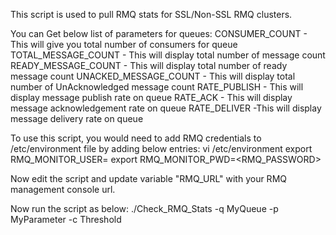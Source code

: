 This script is used to pull RMQ stats for SSL/Non-SSL RMQ clusters. 

You can Get below list of parameters for queues:
CONSUMER_COUNT  -  This will give you total number of consumers for queue 
TOTAL_MESSAGE_COUNT - This will display total number of message count
READY_MESSAGE_COUNT - This will display total number of ready message count
UNACKED_MESSAGE_COUNT - This will display total number of UnAcknowledged message count
RATE_PUBLISH - This will display message publish rate on queue
RATE_ACK - This will display message acknowledgement rate on queue
RATE_DELIVER -This will display message delivery rate on queue

To use this script, you would need to add RMQ credentials to /etc/environment file by adding below entries:
vi /etc/environment
export RMQ_MONITOR_USER=<RMQ-USERNAME>
export RMQ_MONITOR_PWD=<RMQ_PASSWORD>

Now edit the script and update variable "RMQ_URL" with your RMQ management console url.

Now run the script as below:
./Check_RMQ_Stats -q MyQueue -p MyParameter -c Threshold